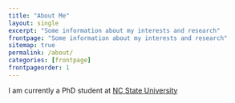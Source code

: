 ```yaml
---
title: "About Me"
layout: single
excerpt: "Some information about my interests and research"
frontpage: "Some information about my interests and research"
sitemap: true
permalink: /about/
categories: [frontpage]
frontpageorder: 1
---
```


I am currently a PhD student at [NC State University](https://www.ncsu.edu/)
